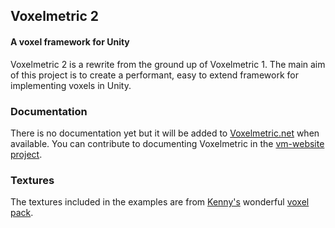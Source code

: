 ## Voxelmetric 2
#### A voxel framework for Unity
Voxelmetric 2 is a rewrite from the ground up of Voxelmetric 1. The main aim of this project is to create a performant, easy to extend framework for implementing voxels in Unity.

### Documentation
There is no documentation yet but it will be added to [Voxelmetric.net](http://voxelmetric.net/) when available. You can contribute to documenting Voxelmetric in the [vm-website project](https://github.com/Voxelmetric/vm-website).

### Textures
The textures included in the examples are from [Kenny's](http://kenney.nl/) wonderful [voxel pack](http://kenney.nl/assets/voxel-pack/).
